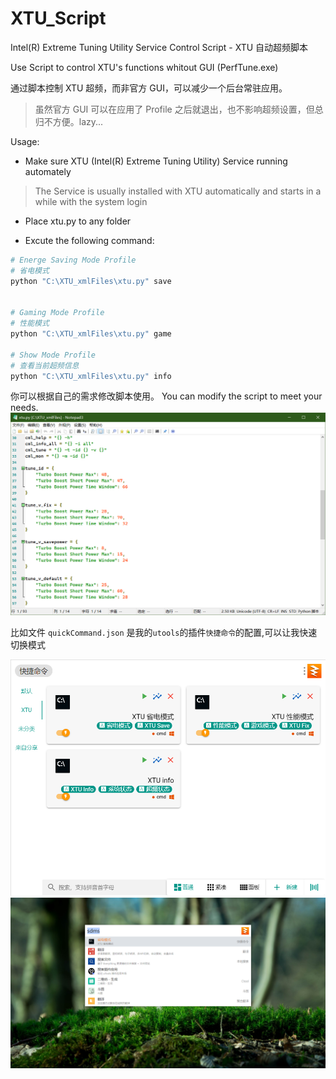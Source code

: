 # XTU_Script
Intel(R) Extreme Tuning Utility Service Control Script - XTU 自动超频脚本

Use Script to control XTU's functions whitout GUI (PerfTune.exe)

通过脚本控制 XTU 超频，而非官方 GUI，可以减少一个后台常驻应用。

> 虽然官方 GUI 可以在应用了 Profile 之后就退出，也不影响超频设置，但总归不方便。lazy...

Usage:

- Make sure XTU (Intel(R) Extreme Tuning Utility) Service running automately

> The Service is usually installed with XTU automatically and starts in a while with the system login

- Place xtu.py to any folder

- Excute the following command:

```bash
# Energe Saving Mode Profile
# 省电模式
python "C:\XTU_xmlFiles\xtu.py" save


# Gaming Mode Profile
# 性能模式
python "C:\XTU_xmlFiles\xtu.py" game

# Show Mode Profile
# 查看当前超频信息
python "C:\XTU_xmlFiles\xtu.py" info

```

你可以根据自己的需求修改脚本使用。
You can modify the script to meet your needs.
![src](./img0.png)

比如文件 `quickCommand.json` 是我的`utools`的插件`快捷命令`的配置,可以让我快速切换模式

![panel](./img1.png)
![use](./img2.png)
